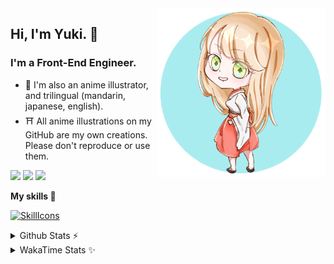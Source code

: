 <img style="width:270px;" align="right" src="./asset/image/yuki16bit-chibi-avatar.png">

## Hi, I'm Yuki. 🍋

### I'm a Front-End Engineer.

- 🍡 I'm also an anime illustrator, and trilingual (mandarin, japanese, english).
- ⛩ All anime illustrations on my GitHub are my own creations. Please don't reproduce or use them.

[![](https://img.shields.io/badge/github-%23121011.svg?style=for-the-badge&logo=github&logoColor=white)](https://github.com/yuki16bit)
[![](https://img.shields.io/badge/Codesandbox-040404?style=for-the-badge&logo=codesandbox&logoColor=DBDBDB)](https://codesandbox.io/u/yuki16bit)
[![](https://img.shields.io/badge/Codepen-000000?style=for-the-badge&logo=codepen&logoColor=white)](https://codepen.io/yuki16bit)

**My skills 🎋**

[![SkillIcons](https://skillicons.dev/icons?i=react,ts,js,next,tailwind,css,styledcomponents,mui,html,vite,vitest,vscode,webpack,git,py,docker,gcp,aws,figma,ps,ai)](https://skillicons.dev)

<details>
  <summary>Github Stats ⚡</summary>

![Yuki's GitHub stats](https://github-readme-stats.vercel.app/api?username=yuki16bit&theme=tokyonight&count_private=true&line_height=20)
![Yuki's top langs](https://github-readme-stats.vercel.app/api/top-langs/?username=yuki16bit&theme=tokyonight&count_private=true&layout=compact)

</details>

<details>
  <summary>WakaTime Stats ✨</summary>
  <br/>
<!--START_SECTION:waka-->
**I'm a Night 🦉**

```text
🌞 Morning                1 commits           ░░░░░░░░░░░░░░░░░░░░░░░░░   00.34 %
🌆 Daytime                128 commits         ███████████░░░░░░░░░░░░░░   42.95 %
🌃 Evening                123 commits         ██████████░░░░░░░░░░░░░░░   41.28 %
🌙 Night                  46 commits          ████░░░░░░░░░░░░░░░░░░░░░   15.44 %
```

📊 **This Week I Spent My Time On**

```text
🕑︎ Time Zone: Asia/Taipei

💬 Programming Languages:
JavaScript               4 mins              ███████████░░░░░░░░░░░░░░   42.98 %
TSConfig                 4 mins              ██████████░░░░░░░░░░░░░░░   41.33 %
Astro                    1 min               ████░░░░░░░░░░░░░░░░░░░░░   15.70 %

🔥 Editors:
VS Code                  10 mins             █████████████████████████   100.00 %
```

Last Updated on 15/07/2024 20:17:55 UTC

<!--END_SECTION:waka-->
</details>
